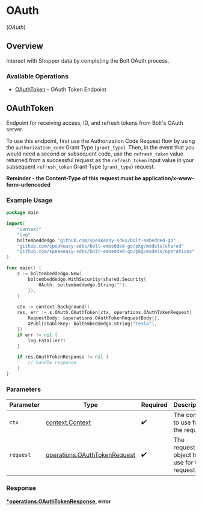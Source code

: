 # OAuth
(*OAuth*)

## Overview

Interact with Shopper data by completing the Bolt OAuth process.


### Available Operations

* [OAuthToken](#oauthtoken) - OAuth Token Endpoint

## OAuthToken

Endpoint for receiving access, ID, and refresh tokens from Bolt's OAuth server. 

To use this endpoint, first use the Authorization Code Request flow by using the `authorization_code` Grant Type (`grant_type`). Then, in the event that you would need a second or subsequent code, use the `refresh_token` value returned from a successful request as the `refresh_token` input value in your subsequent `refresh_token` Grant Type (`grant_type`) request.

 **Reminder - the Content-Type of this request must be application/x-www-form-urlencoded**


### Example Usage

```go
package main

import(
	"context"
	"log"
	boltembeddedgo "github.com/speakeasy-sdks/bolt-embedded-go"
	"github.com/speakeasy-sdks/bolt-embedded-go/pkg/models/shared"
	"github.com/speakeasy-sdks/bolt-embedded-go/pkg/models/operations"
)

func main() {
    s := boltembeddedgo.New(
        boltembeddedgo.WithSecurity(shared.Security{
            OAuth: boltembeddedgo.String(""),
        }),
    )

    ctx := context.Background()
    res, err := s.OAuth.OAuthToken(ctx, operations.OAuthTokenRequest{
        RequestBody: &operations.OAuthTokenRequestBody{},
        XPublishableKey: boltembeddedgo.String("Tesla"),
    })
    if err != nil {
        log.Fatal(err)
    }

    if res.OAuthTokenResponse != nil {
        // handle response
    }
}
```

### Parameters

| Parameter                                                                    | Type                                                                         | Required                                                                     | Description                                                                  |
| ---------------------------------------------------------------------------- | ---------------------------------------------------------------------------- | ---------------------------------------------------------------------------- | ---------------------------------------------------------------------------- |
| `ctx`                                                                        | [context.Context](https://pkg.go.dev/context#Context)                        | :heavy_check_mark:                                                           | The context to use for the request.                                          |
| `request`                                                                    | [operations.OAuthTokenRequest](../../models/operations/oauthtokenrequest.md) | :heavy_check_mark:                                                           | The request object to use for the request.                                   |


### Response

**[*operations.OAuthTokenResponse](../../models/operations/oauthtokenresponse.md), error**

